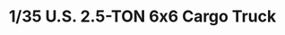 ---
layout: product
title: "1/35 U.S. 2.5-TON 6x6 Cargo Truck"
price: "4500" 
desc: "Maketa"
img_path: "/assets/img/TAM35218.webp"
brand: "Tamiya"
available: false
special_offer: false
new: false
soon: false
cat: "010000"
subcat: "010300"
subsubcat: "0N/A"
sifra: "TAM35218"
popular: false
---